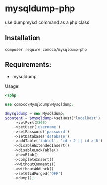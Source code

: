# mysqldump-php
use dumpmysql command as a php class

## Installation

```bash
composer require comoco/mysqldump-php
```

## Requirements:

- mysqldump

Usage:

```php
<?php

use comoco\Mysqldump\Mysqldump;

$mysqldump = new Mysqldump;
$content = $mysqldump->setHost('localhost')
    ->setPort(3306)
    ->setUser('username')
    ->setPassword('password')
    ->setDatabase('database')
    ->addTable('table1', 'id < 2 || id > 6')
    ->disableExtendedInsert()
    ->disableLockTable()
    ->hexBlob()
    ->completeInsert()
    ->withoutComments()
    ->withoutAddLock()
    ->setGtidPurged('OFF')
    ->dump();
```



